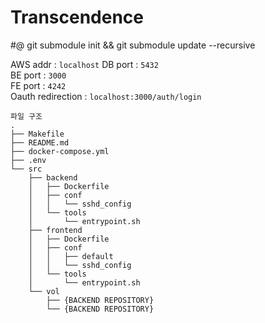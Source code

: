 # Transcendence

#@ git submodule init && git submodule update --recursive

AWS addr : `localhost`
DB port  : `5432`  
BE port  : `3000`  
FE port  : `4242`  
Oauth redirection : `localhost:3000/auth/login`

```
파일 구조
.
├── Makefile
├── README.md
├── docker-compose.yml
├── .env
└── src
    ├── backend
    │   ├── Dockerfile
    │   ├── conf
    │   │   └── sshd_config
    │   └── tools
    │       └── entrypoint.sh
    ├── frontend
    │   ├── Dockerfile
    │   ├── conf
    │   │   ├── default
    │   │   └── sshd_config
    │   └── tools
    │       └── entrypoint.sh
    └── vol
        ├── {BACKEND REPOSITORY}
        └── {BACKEND REPOSITORY}
```